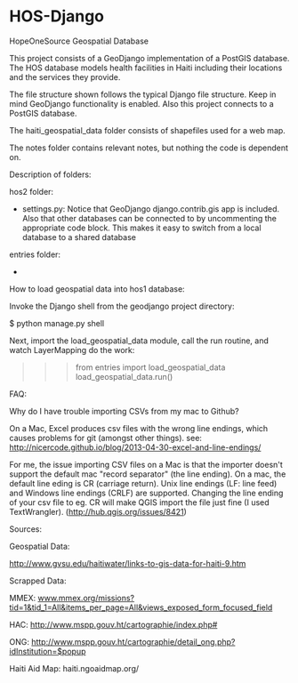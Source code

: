 HOS-Django
===========

HopeOneSource Geospatial Database

This project consists of a GeoDjango implementation of a PostGIS database. The HOS database
models health facilities in Haiti including their locations and the services they provide.

The file structure shown follows the typical Django file structure. Keep in mind GeoDjango
functionality is enabled. Also this project connects to a PostGIS database.

The haiti_geospatial_data folder consists of shapefiles used for a web map.

The notes folder contains relevant notes, but nothing the code is dependent on.

Description of folders:

hos2 folder:

- settings.py: Notice that GeoDjango django.contrib.gis app is included. Also 
that other databases can be connected to by uncommenting the appropriate code block. This 
makes it easy to switch from a local database to a shared database

entries folder:

- 




How to load geospatial data into hos1 database:

Invoke the Django shell from the geodjango project directory:

$ python manage.py shell

Next, import the load_geospatial_data module, call the run routine, and watch LayerMapping do the work:

>>> from entries import load_geospatial_data
>>> load_geospatial_data.run()

FAQ:

Why do I have trouble importing CSVs from my mac to Github?

On a Mac, Excel produces csv files with the wrong line endings, which causes problems for git (amongst other things).
see: http://nicercode.github.io/blog/2013-04-30-excel-and-line-endings/

For me, the issue importing CSV files on a Mac is that the importer doesn't support the default mac "record separator" (the line ending).
On a mac, the default line eding is CR (carriage return).
Unix line endings (LF: line feed) and Windows line endings (CRLF) are supported.
Changing the line ending of your csv file to eg. CR will make QGIS import the file just fine (I used TextWrangler).
(http://hub.qgis.org/issues/8421)


Sources:

Geospatial Data: 

http://www.gvsu.edu/haitiwater/links-to-gis-data-for-haiti-9.htm

Scrapped Data:

MMEX:
www.mmex.org/missions?tid=1&tid_1=All&items_per_page=All&views_exposed_form_focused_field

HAC:
http://www.mspp.gouv.ht/cartographie/index.php#

ONG:
http://www.mspp.gouv.ht/cartographie/detail_ong.php?idInstitution=$popup

Haiti Aid Map:
haiti.ngoaidmap.org/




